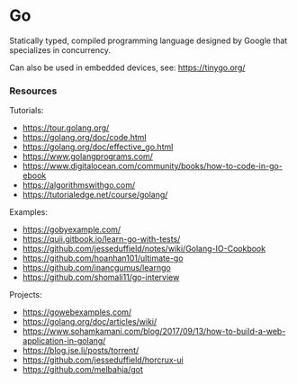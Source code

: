 # Go

Statically typed, compiled programming language designed by Google that specializes in concurrency.

Can also be used in embedded devices, see: https://tinygo.org/

### Resources

Tutorials:
- https://tour.golang.org/
- https://golang.org/doc/code.html
- https://golang.org/doc/effective_go.html
- https://www.golangprograms.com/
- https://www.digitalocean.com/community/books/how-to-code-in-go-ebook
- https://algorithmswithgo.com/
- https://tutorialedge.net/course/golang/


Examples:
- https://gobyexample.com/
- https://quii.gitbook.io/learn-go-with-tests/
- https://github.com/jesseduffield/notes/wiki/Golang-IO-Cookbook
- https://github.com/hoanhan101/ultimate-go
- https://github.com/inancgumus/learngo
- https://github.com/shomali11/go-interview

Projects:
- https://gowebexamples.com/
- https://golang.org/doc/articles/wiki/
- https://www.sohamkamani.com/blog/2017/09/13/how-to-build-a-web-application-in-golang/
- https://blog.jse.li/posts/torrent/
- https://github.com/jesseduffield/horcrux-ui
- https://github.com/melbahja/got